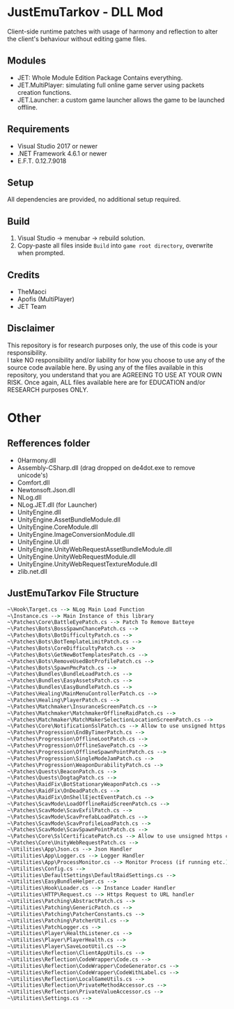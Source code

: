 # JustEmuTarkov - DLL Mod
Client-side runtime patches with usage of harmony and reflection to alter the client's behaviour without editing game files.

## Modules
- JET: Whole Module Edition Package Contains everything.
- JET.MultiPlayer: simulating full online game server using packets creation functions.
- JET.Launcher: a custom game launcher allows the game to be launched offline.

## Requirements
- Visual Studio 2017 or newer
- .NET Framework 4.6.1 or newer
- E.F.T. 0.12.7.9018

## Setup
All dependencies are provided, no additional setup required.

## Build
1. Visual Studio -> menubar -> rebuild solution.
2. Copy-paste all files inside `Build` into `game root directory`, overwrite when prompted.
  
## Credits
- TheMaoci  
- Apofis (MultiPlayer)  
- JET Team  
  
## Disclaimer
This repository is for research purposes only, the use of this code is your responsibility.  
I take NO responsibility and/or liability for how you choose to use any of the source code available here. By using any of the files available in this repository, you understand that you are AGREEING TO USE AT YOUR OWN RISK. Once again, ALL files available here are for EDUCATION and/or RESEARCH purposes ONLY. 
  
# Other  
  
## Refferences folder  
- 0Harmony.dll  
- Assembly-CSharp.dll (drag dropped on de4dot.exe to remove unicode's)  
- Comfort.dll  
- Newtonsoft.Json.dll  
- NLog.dll  
- NLog.JET.dll (for Launcher)  
- UnityEngine.dll  
- UnityEngine.AssetBundleModule.dll  
- UnityEngine.CoreModule.dll 
- UnityEngine.ImageConversionModule.dll   
- UnityEngine.UI.dll  
- UnityEngine.UnityWebRequestAssetBundleModule.dll  
- UnityEngine.UnityWebRequestModule.dll  
- UnityEngine.UnityWebRequestTextureModule.dll  
- zlib.net.dll  
  
## JustEmuTarkov File Structure
```bat
~\Hook\Target.cs --> NLog Main Load Function
~\Instance.cs --> Main Instance of this library
~\Patches\Core\BattleEyePatch.cs --> Patch To Remove Batteye
~\Patches\Bots\BossSpawnChancePatch.cs --> 
~\Patches\Bots\BotDifficultyPatch.cs --> 
~\Patches\Bots\BotTemplateLimitPatch.cs --> 
~\Patches\Bots\CoreDifficultyPatch.cs --> 
~\Patches\Bots\GetNewBotTemplatesPatch.cs --> 
~\Patches\Bots\RemoveUsedBotProfilePatch.cs --> 
~\Patches\Bots\SpawnPmcPatch.cs --> 
~\Patches\Bundles\BundleLoadPatch.cs --> 
~\Patches\Bundles\EasyAssetsPatch.cs --> 
~\Patches\Bundles\EasyBundlePatch.cs --> 
~\Patches\Healing\MainMenuControllerPatch.cs --> 
~\Patches\Healing\PlayerPatch.cs --> 
~\Patches\Matchmaker\InsuranceScreenPatch.cs --> 
~\Patches\Matchmaker\MatchmakerOfflineRaidPatch.cs --> 
~\Patches\Matchmaker\MatchMakerSelectionLocationScreenPatch.cs --> 
~\Patches\Core\NotificationSslPatch.cs --> Allow to use unsigned https certificate for Notifications
~\Patches\Progression\EndByTimerPatch.cs --> 
~\Patches\Progression\OfflineLootPatch.cs --> 
~\Patches\Progression\OfflineSavePatch.cs --> 
~\Patches\Progression\OfflineSpawnPointPatch.cs --> 
~\Patches\Progression\SingleModeJamPatch.cs --> 
~\Patches\Progression\WeaponDurabilityPatch.cs --> 
~\Patches\Quests\BeaconPatch.cs --> 
~\Patches\Quests\DogtagPatch.cs --> 
~\Patches\RaidFix\BotStationaryWeaponPatch.cs --> 
~\Patches\RaidFix\OnDeadPatch.cs --> 
~\Patches\RaidFix\OnShellEjectEventPatch.cs --> 
~\Patches\ScavMode\LoadOfflineRaidScreenPatch.cs --> 
~\Patches\ScavMode\ScavExfilPatch.cs --> 
~\Patches\ScavMode\ScavPrefabLoadPatch.cs --> 
~\Patches\ScavMode\ScavProfileLoadPatch.cs --> 
~\Patches\ScavMode\ScavSpawnPointPatch.cs --> 
~\Patches\Core\SslCertificatePatch.cs --> Allow to use unsigned https certificate for connecting client server overall
~\Patches\Core\UnityWebRequestPatch.cs --> 
~\Utilities\App\Json.cs --> Json Handler
~\Utilities\App\Logger.cs --> Logger Handler
~\Utilities\App\ProcessMonitor.cs --> Monitor Process (if running etc.)
~\Utilities\Config.cs --> 
~\Utilities\DefaultSettings\DefaultRaidSettings.cs --> 
~\Utilities\EasyBundleHelper.cs --> 
~\Utilities\Hook\Loader.cs --> Instance Loader Handler
~\Utilities\HTTP\Request.cs --> Https Request to URL handler
~\Utilities\Patching\AbstractPatch.cs --> 
~\Utilities\Patching\GenericPatch.cs --> 
~\Utilities\Patching\PatcherConstants.cs --> 
~\Utilities\Patching\PatcherUtil.cs --> 
~\Utilities\PatchLogger.cs --> 
~\Utilities\Player\HealthListener.cs --> 
~\Utilities\Player\PlayerHealth.cs --> 
~\Utilities\Player\SaveLootUtil.cs --> 
~\Utilities\Reflection\ClientAppUtils.cs --> 
~\Utilities\Reflection\CodeWrapper\Code.cs --> 
~\Utilities\Reflection\CodeWrapper\CodeGenerator.cs --> 
~\Utilities\Reflection\CodeWrapper\CodeWithLabel.cs --> 
~\Utilities\Reflection\LocalGameUtils.cs --> 
~\Utilities\Reflection\PrivateMethodAccessor.cs --> 
~\Utilities\Reflection\PrivateValueAccessor.cs --> 
~\Utilities\Settings.cs --> 
```



 
